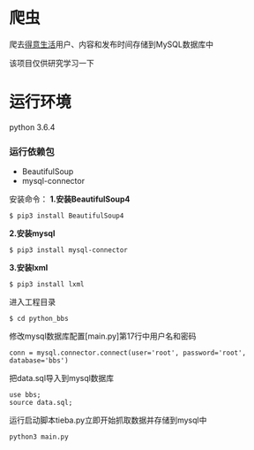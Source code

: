 # 爬虫
爬去[得意生活](http://www.deyi.com/)用户、内容和发布时间存储到MySQL数据库中

该项目仅供研究学习一下

# 运行环境
python 3.6.4

### 运行依赖包
* BeautifulSoup
* mysql-connector

安装命令：
**1.安装BeautifulSoup4**

```
$ pip3 install BeautifulSoup4
```

**2.安装mysql**

```
$ pip3 install mysql-connector
```

**3.安装lxml**

```
$ pip3 install lxml
```

进入工程目录

```
$ cd python_bbs
```

修改mysql数据库配置[main.py]第17行中用户名和密码

```
conn = mysql.connector.connect(user='root', password='root', database='bbs')
```

把data.sql导入到mysql数据库

```
use bbs;
source data.sql;
```

运行启动脚本tieba.py立即开始抓取数据并存储到mysql中
```
python3 main.py
```